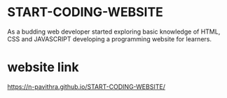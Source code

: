 # START-CODING-WEBSITE
As a budding web developer started exploring basic knowledge of HTML, CSS and JAVASCRIPT  developing a programming website for learners. 

# website link
https://n-pavithra.github.io/START-CODING-WEBSITE/
